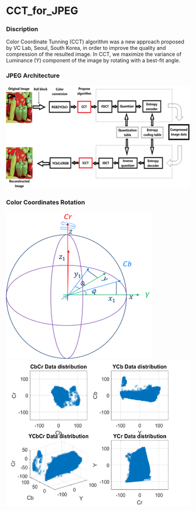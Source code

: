 # CCT_for_JPEG
### Discription 
Color Coordinate Tunning (CCT) algorithm was a new approach proposed by VC Lab, Seoul, South Korea, in order to improve the quality and compression of the resulted image. In CCT, we maximize the variance of Luminance (Y) component of the image by rotating with a best-fit angle.
### JPEG Architecture
![screen shot](https://github.com/abbassi007/CCT_for_JPEG/blob/master/Framwork.png)

### Color Coordinates Rotation

<img src="https://github.com/abbassi007/CCT_for_JPEG/blob/master/Color-coordinates-rotation.png " width="400" height="400"> <img src= "https://github.com/abbassi007/CCT_for_JPEG/blob/master/data%20distribution%20graph.png" width="600" height="400">
